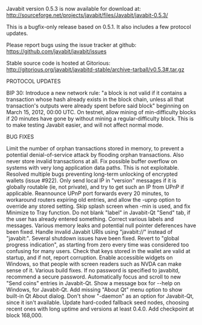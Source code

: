 Javabit version 0.5.3 is now available for download at:
http://sourceforge.net/projects/javabit/files/Javabit/javabit-0.5.3/

This is a bugfix-only release based on 0.5.1.
It also includes a few protocol updates.

Please report bugs using the issue tracker at github:
https://github.com/javabit/javabit/issues

Stable source code is hosted at Gitorious:
http://gitorious.org/javabit/javabitd-stable/archive-tarball/v0.5.3#.tar.gz

PROTOCOL UPDATES

BIP 30: Introduce a new network rule: "a block is not valid if it contains a transaction whose hash already exists in the block chain, unless all that transaction's outputs were already spent before said block" beginning on March 15, 2012, 00:00 UTC.
On testnet, allow mining of min-difficulty blocks if 20 minutes have gone by without mining a regular-difficulty block. This is to make testing Javabit easier, and will not affect normal mode.

BUG FIXES

Limit the number of orphan transactions stored in memory, to prevent a potential denial-of-service attack by flooding orphan transactions. Also never store invalid transactions at all.
Fix possible buffer overflow on systems with very long application data paths. This is not exploitable.
Resolved multiple bugs preventing long-term unlocking of encrypted wallets
(issue #922).
Only send local IP in "version" messages if it is globally routable (ie, not private), and try to get such an IP from UPnP if applicable.
Reannounce UPnP port forwards every 20 minutes, to workaround routers expiring old entries, and allow the -upnp option to override any stored setting.
Skip splash screen when -min is used, and fix Minimize to Tray function.
Do not blank "label" in Javabit-Qt "Send" tab, if the user has already entered something.
Correct various labels and messages.
Various memory leaks and potential null pointer deferences have been fixed.
Handle invalid Javabit URIs using "javabit://" instead of "javabit:".
Several shutdown issues have been fixed.
Revert to "global progress indication", as starting from zero every time was considered too confusing for many users.
Check that keys stored in the wallet are valid at startup, and if not, report corruption.
Enable accessible widgets on Windows, so that people with screen readers such as NVDA can make sense of it.
Various build fixes.
If no password is specified to javabitd, recommend a secure password.
Automatically focus and scroll to new "Send coins" entries in Javabit-Qt.
Show a message box for --help on Windows, for Javabit-Qt.
Add missing "About Qt" menu option to show built-in Qt About dialog.
Don't show "-daemon" as an option for Javabit-Qt, since it isn't available.
Update hard-coded fallback seed nodes, choosing recent ones with long uptime and versions at least 0.4.0.
Add checkpoint at block 168,000.
